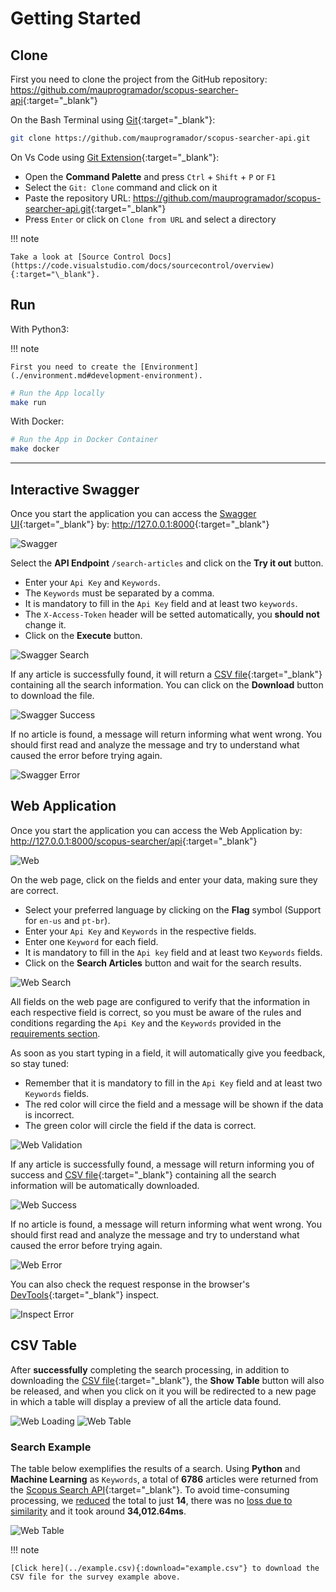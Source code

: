 # Getting Started

## Clone

First you need to clone the project from the GitHub repository:
<https://github.com/mauprogramador/scopus-searcher-api>{:target="\_blank"}

On the Bash Terminal using [Git](https://git-scm.com/){:target="\_blank"}:

```zsh
git clone https://github.com/mauprogramador/scopus-searcher-api.git
```

On Vs Code using [Git Extension](https://git-scm.com/book/en/v2/Appendix-A%3A-Git-in-Other-Environments-Git-in-Visual-Studio-Code){:target="\_blank"}:

- Open the **Command Palette** and press `Ctrl` + `Shift` + `P` or `F1`
- Select the `Git: Clone` command and click on it
- Paste the repository URL: <https://github.com/mauprogramador/scopus-searcher-api.git>{:target="\_blank"}
- Press `Enter` or click on `Clone from URL` and select a directory

!!! note

    Take a look at [Source Control Docs](https://code.visualstudio.com/docs/sourcecontrol/overview){:target="\_blank"}.

## Run

With Python3:

!!! note

    First you need to create the [Environment](./environment.md#development-environment).

```zsh
# Run the App locally
make run
```

With Docker:

```zsh
# Run the App in Docker Container
make docker
```

---

## Interactive Swagger

Once you start the application you can access the [Swagger UI](https://github.com/swagger-api/swagger-ui){:target="\_blank"} by: <http://127.0.0.1:8000>{:target="\_blank"}

![Swagger](../images/swagger.png)

Select the **API Endpoint** `/search-articles` and click on the **Try it out** button.

- Enter your `Api Key` and `Keywords`.
- The `Keywords` must be separated by a comma.
- It is mandatory to fill in the `Api Key` field and at least two `keywords`.
- The `X-Access-Token` header will be setted automatically, you **should not** change it.
- Click on the **Execute** button.

![Swagger Search](../images/swagger-search.png)

If any article is successfully found, it will return a [CSV file](https://pt.wikipedia.org/wiki/Comma-separated_values){:target="\_blank"} containing all the search information. You can click on the **Download** button to download the file.

![Swagger Success](../images/swagger-success.png)

If no article is found, a message will return informing what went wrong. You should first read and analyze the message and try to understand what caused the error before trying again.

![Swagger Error](../images/swagger-error.png)

## Web Application

Once you start the application you can access the Web Application by: <http://127.0.0.1:8000/scopus-searcher/api>{:target="\_blank"}

![Web](../images/web-en.png)

On the web page, click on the fields and enter your data, making sure they are correct.

- Select your preferred language by clicking on the **Flag** symbol (Support for `en-us` and `pt-br`).
- Enter your `Api Key` and `Keywords` in the respective fields.
- Enter one `Keyword` for each field.
- It is mandatory to fill in the `Api key` field and at least two `Keywords` fields.
- Click on the **Search Articles** button and wait for the search results.

![Web Search](../images/web-search-en.png)

All fields on the web page are configured to verify that the information in each respective field is correct, so you must be aware of the rules and conditions regarding the `Api Key` and the `Keywords` provided in the [requirements section](./requirements.md).

As soon as you start typing in a field, it will automatically give you feedback, so stay tuned:

- Remember that it is mandatory to fill in the `Api Key` field and at least two `Keywords` fields.
- The red color will circe the field and a message will be shown if the data is incorrect.
- The green color will circle the field if the data is correct.

![Web Validation](../images/web-validation-en.png)

If any article is successfully found, a message will return informing you of success and [CSV file](https://pt.wikipedia.org/wiki/Comma-separated_values){:target="\_blank"} containing all the search information will be automatically downloaded.

![Web Success](../images/web-success.png)

If no article is found, a message will return informing what went wrong. You should first read and analyze the message and try to understand what caused the error before trying again.

![Web Error](../images/web-error.png)

You can also check the request response in the browser's [DevTools](https://developer.chrome.com/docs/devtools?hl=pt-br){:target="\_blank"} inspect.

![Inspect Error](../images/inspect-error.png)

## CSV Table

After **successfully** completing the search processing, in addition to downloading the [CSV file](https://pt.wikipedia.org/wiki/Comma-separated_values){:target="\_blank"}, the **Show Table** button will also be released, and when you click on it you will be redirected to a new page in which a table will display a preview of all the article data found.

![Web Loading](../images/web-loading-en.png)
![Web Table](../images/web-table-en.png)

### Search Example

The table below exemplifies the results of a search. Using **Python** and **Machine Learning** as `Keywords`, a total of **6786** articles were returned from the [Scopus Search API](https://dev.elsevier.com/documentation/SCOPUSSearchAPI.wadl){:target="\_blank"}. To avoid time-consuming processing, we [reduced](./scopus-search-api.md#reducing-the-count) the total to just **14**, there was no [loss due to similarity](./data-survey.md#filtering) and it took around **34,012.64ms**.

![Web Table](../images/csv-table.png)

!!! note

    [Click here](../example.csv){:download="example.csv"} to download the CSV file for the survey example above.
